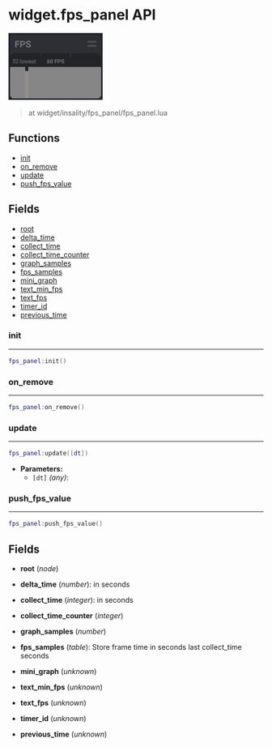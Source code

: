 # widget.fps_panel API

![FPS Panel](fps_panel.png)

> at widget/insality/fps_panel/fps_panel.lua

## Functions

- [init](#init)
- [on_remove](#on_remove)
- [update](#update)
- [push_fps_value](#push_fps_value)

## Fields

- [root](#root)
- [delta_time](#delta_time)
- [collect_time](#collect_time)
- [collect_time_counter](#collect_time_counter)
- [graph_samples](#graph_samples)
- [fps_samples](#fps_samples)
- [mini_graph](#mini_graph)
- [text_min_fps](#text_min_fps)
- [text_fps](#text_fps)
- [timer_id](#timer_id)
- [previous_time](#previous_time)



### init

---
```lua
fps_panel:init()
```

### on_remove

---
```lua
fps_panel:on_remove()
```

### update

---
```lua
fps_panel:update([dt])
```

- **Parameters:**
	- `[dt]` *(any)*:

### push_fps_value

---
```lua
fps_panel:push_fps_value()
```


## Fields
<a name="root"></a>
- **root** (_node_)

<a name="delta_time"></a>
- **delta_time** (_number_):  in seconds

<a name="collect_time"></a>
- **collect_time** (_integer_):  in seconds

<a name="collect_time_counter"></a>
- **collect_time_counter** (_integer_)

<a name="graph_samples"></a>
- **graph_samples** (_number_)

<a name="fps_samples"></a>
- **fps_samples** (_table_):  Store frame time in seconds last collect_time seconds

<a name="mini_graph"></a>
- **mini_graph** (_unknown_)

<a name="text_min_fps"></a>
- **text_min_fps** (_unknown_)

<a name="text_fps"></a>
- **text_fps** (_unknown_)

<a name="timer_id"></a>
- **timer_id** (_unknown_)

<a name="previous_time"></a>
- **previous_time** (_unknown_)

